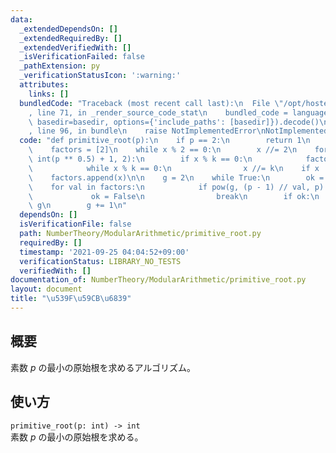 ```yaml
---
data:
  _extendedDependsOn: []
  _extendedRequiredBy: []
  _extendedVerifiedWith: []
  _isVerificationFailed: false
  _pathExtension: py
  _verificationStatusIcon: ':warning:'
  attributes:
    links: []
  bundledCode: "Traceback (most recent call last):\n  File \"/opt/hostedtoolcache/Python/3.10.6/x64/lib/python3.10/site-packages/onlinejudge_verify/documentation/build.py\"\
    , line 71, in _render_source_code_stat\n    bundled_code = language.bundle(stat.path,\
    \ basedir=basedir, options={'include_paths': [basedir]}).decode()\n  File \"/opt/hostedtoolcache/Python/3.10.6/x64/lib/python3.10/site-packages/onlinejudge_verify/languages/python.py\"\
    , line 96, in bundle\n    raise NotImplementedError\nNotImplementedError\n"
  code: "def primitive_root(p):\n    if p == 2:\n        return 1\n    x = p - 1\n\
    \    factors = [2]\n    while x % 2 == 0:\n        x //= 2\n    for k in range(3,\
    \ int(p ** 0.5) + 1, 2):\n        if x % k == 0:\n            factors.append(k)\n\
    \            while x % k == 0:\n                x //= k\n    if x != 1:\n    \
    \    factors.append(x)\n\n    g = 2\n    while True:\n        ok = True\n    \
    \    for val in factors:\n            if pow(g, (p - 1) // val, p) == 1:\n   \
    \             ok = False\n                break\n        if ok:\n            return\
    \ g\n        g += 1\n"
  dependsOn: []
  isVerificationFile: false
  path: NumberTheory/ModularArithmetic/primitive_root.py
  requiredBy: []
  timestamp: '2021-09-25 04:04:52+09:00'
  verificationStatus: LIBRARY_NO_TESTS
  verifiedWith: []
documentation_of: NumberTheory/ModularArithmetic/primitive_root.py
layout: document
title: "\u539F\u59CB\u6839"
---
```


## 概要
素数 $p$ の最小の原始根を求めるアルゴリズム。

## 使い方
`primitive_root(p: int) -> int`  
素数 $p$ の最小の原始根を求める。
